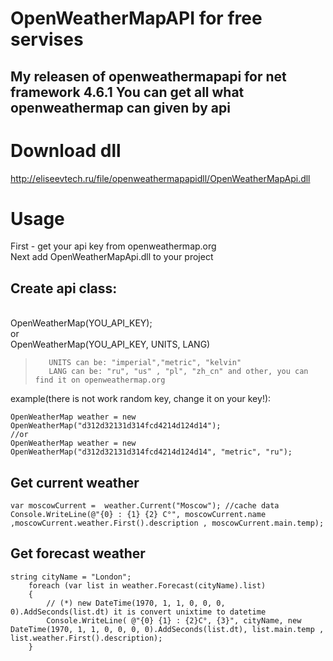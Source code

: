 # OpenWeatherMapAPI for free servises
My releasen of openweathermapapi for net framework 4.6.1 
You can get all what openweathermap can given by api
-----

# Download dll
http://eliseevtech.ru/file/openweathermapapidll/OpenWeatherMapApi.dll
# Usage
First - get your api key from openweathermap.org
</br>Next add OpenWeatherMapApi.dll to your project

## Create api class:
</br>OpenWeatherMap(YOU_API_KEY);
</br>   or 
</br>    OpenWeatherMap(YOU_API_KEY, UNITS, LANG) 
>        UNITS can be: "imperial","metric", "kelvin"
>        LANG can be: "ru", "us" , "pl", "zh_cn" and other, you can find it on openweathermap.org
example(there is not work random key, change it on your key!): 

    OpenWeatherMap weather = new OpenWeatherMap("d312d32131d314fcd4214d124d14"); 
    //or 
    OpenWeatherMap weather = new OpenWeatherMap("d312d32131d314fcd4214d124d14", "metric", "ru"); 

   
 
## Get current weather

    var moscowCurrent =  weather.Current("Moscow"); //cache data
    Console.WriteLine(@"{0} : {1} {2} C°", moscowCurrent.name ,moscowCurrent.weather.First().description , moscowCurrent.main.temp);

## Get forecast weather

    string cityName = "London";
        foreach (var list in weather.Forecast(cityName).list)
        {
            // (*) new DateTime(1970, 1, 1, 0, 0, 0, 0).AddSeconds(list.dt) it is convert unixtime to datetime
            Console.WriteLine( @"{0} {1} : {2}C°, {3}", cityName, new DateTime(1970, 1, 1, 0, 0, 0, 0).AddSeconds(list.dt), list.main.temp , list.weather.First().description);
        }


